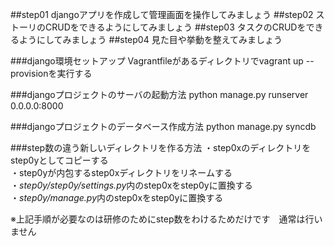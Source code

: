 ##step01
djangoアプリを作成して管理画面を操作してみましょう
##step02
ストーリのCRUDをできるようにしてみましょう
##step03
タスクのCRUDをできるようにしてみましょう
##step04
見た目や挙動を整えてみましょう
  
###django環境セットアップ
Vagrantfileがあるディレクトリでvagrant up --provisionを実行する
  
###djangoプロジェクトのサーバの起動方法
python manage.py runserver 0.0.0.0:8000
  
###djangoプロジェクトのデータベース作成方法
python manage.py syncdb
  
###step数の違う新しいディレクトリを作る方法
・step0xのディレクトリをstep0yとしてコピーする  
・step0yが内包するstep0xディレクトリをリネームする  
・*step0y/step0y/settings.py*内のstep0xをstep0yに置換する  
・*step0y/manage.py*内のstep0xをstep0yに置換する  
  
※上記手順が必要なのは研修のためにstep数をわけるためだけです　通常は行いません

